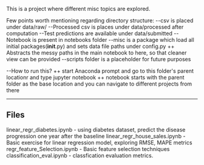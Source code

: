 This is a project where different misc topics are explored.

Few points worth mentioning regarding directory structure:
--csv is placed under data/raw/
--Processed csv is places under data/processed after computation
--Test predictions are available under data/submitted
--Notebook is present in notebooks folder
--misc is a package which load all initial packages(__init__.py) and sets data file paths under config.py
  ++ Abstracts the messy paths in the main notebook to here, so that cleaner view can be provided
--scripts folder is a placeholder for future purposes

--How to run this?
  ++ start Anaconda prompt and go to this folder's parent locationr and type jupyter notebook
  ++ notebook starts with the parent folder as the base location and you can navigate to different projects from there



---------------------------------------------------
Files
--------------------------------------------------
linear_regr_diabetes.ipynb - using diabetes dataset, predict the disease progression one year after the baseline
linear_regr_house_sales.ipynb - Basic exercise for linear regression model, exploring RMSE, MAPE metrics 
regr_feature_Selection.ipynb - Basic feature selection techniques
classification_eval.ipynb - classfication evaluation metrics.

